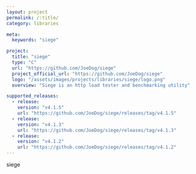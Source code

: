 ```yaml
---
layout: project
permalink: /:title/
category: libraries

meta:
  keywords: "siege"

project:
  title: "siege"
  type: "C"
  url: "https://github.com/JoeDog/siege"
  project_official_url: "https://github.com/JoeDog/siege"
  logo: "/assets/images/projects/libraries/siege/logo.png"
  overview: "Siege is an http load tester and benchmarking utility"

supported_releases:
  - release:
    version: "v4.1.5"
    url: "https://github.com/JoeDog/siege/releases/tag/v4.1.5"
  - release:
    version: "v4.1.3"
    url: "https://github.com/JoeDog/siege/releases/tag/v4.1.3"
  - release:
    version: "v4.1.2"
    url: "https://github.com/JoeDog/siege/releases/tag/v4.1.2"
---
```


<p>siege</p>
